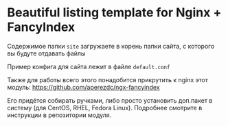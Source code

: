 # Beautiful listing template for Nginx + FancyIndex

Содержимое папки `site` загружаете в корень папки сайта, с которого вы будуте отдавать файлы

Пример конфига для сайта лежит в файле `default.conf`

Также для работы всего этого понадобится прикрутить к nginx этот модуль:
https://github.com/aperezdc/ngx-fancyindex

Его придётся собирать ручками, либо просто установить доп.пакет в систему (для CentOS, RHEL, Fedora Linux).
Подробнее смотрите в инструкции в репозитории модуля.
